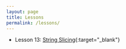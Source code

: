 ```yaml
---
layout: page
title: Lessons
permalink: /lessons/
---
```


* Lesson 13: [String Slicing](lessons/13-slicing/assets/player/KeynoteDHTMLPlayer.html#1){:target="_blank"}
